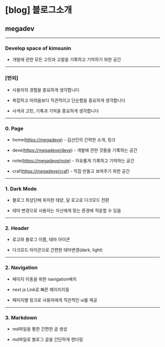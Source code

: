 # [blog] 블로그소개

## megadev

---

### Develop space of kimsunin

- 개발에 관한 모든 고민과 고찰을 기록하고 기억하기 위한 공간

---

### [번외]

- 사용자의 경험을 중요하게 생각합니다

- 복잡하고 어려움보다 직관적이고 단순함을 중요하게 생각합니다

- 사색과 고민, 기록과 기억을 중요하게 생각합니다

---

### 0. Page

- home([https://megadeve](https://megadeve)) - 김선인의 간략한 소개, 링크

- deve([https://megadeve/deve](https://megadeve/deve)) - 개발에 관한 것들을 기록하는 공간

- note([https://megadeve/note](https://megadeve/note)) - 자유롭게 기록하고 기억하는 공간

- craf([https://megadeve/craf](https://megadeve/craf)) - 직접 만들고 보여주기 위한 공간

---

### 1. Dark Mode

- 블로그 최상단에 위치한 태양, 달 로고로 다크모드 전환

- 테마 변경으로 사용자는 자신에게 맞는 환경에 적응할 수 있음

---

### 2. Header

- 로고와 블로그 이름, 테마 아이콘

- 다크모드 아이콘으로 간편한 테마변경(dark, light)

---

### 2. Navigation

- 페이지 이동을 위한 navigation배치

- next js Link로 빠른 페이지이동

- 페이지별 링크로 사용자에게 직관적인 ui를 제공

---

### 3. Markdown

- md파일을 통한 간편한 글 생성

- md파일로 블로그 글을 간단하게 렌더링
